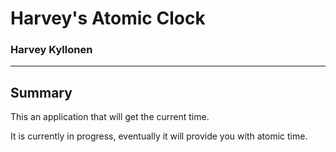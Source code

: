 # Harvey's Atomic Clock
### Harvey Kyllonen

---
## Summary

This an application that will get the current time.

It is currently in progress, eventually it will provide you with atomic time.
